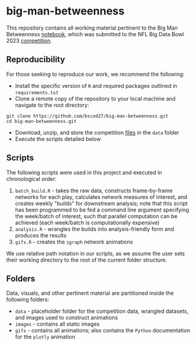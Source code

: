 # big-man-betweenness
This repository contains all working material pertinent to the Big Man Betweenness [notebook](https://www.kaggle.com/code/brunoscodari/big-man-betweenness-bmb), which was submitted to the NFL Big Data Bowl 2023 [competition](https://www.kaggle.com/competitions/nfl-big-data-bowl-2023). 

## Reproducibility
For those seeking to reproduce our work, we recommend the following: 
- Install the specific version of `R` and required packages outlined in `requirements.txt`
- Clone a remote copy of the repository to your local machine and navigate to the root directory:

```
git clone https://github.com/bscod27/big-man-betweenness.git
cd big-man-betweenness.git
``` 

- Download, unzip, and store the competition [files](https://www.kaggle.com/competitions/nfl-big-data-bowl-2023/data) in the `data` folder
- Execute the scripts detailed below

## Scripts
The following scripts were used in this project and executed in chronological order: 
1. `batch_build.R` - takes the raw data, constructs frame-by-frame networks for each play, calculates network measures of interest, and creates weekly "builds" for downstream analysis; note that this script has been programmed to be fed a command line argument specifying the week/batch of interest, such that parallel computation can be achieved (each week/batch is computationally expensive)
2. `analysis.R` - wrangles the builds into analysis-friendly form and produces the results
3. `gifs.R` - creates the `igraph` network animations

We use relative path notation in our scripts, as we assume the user sets their working directory to the root of the current folder structure.

## Folders
Data, visuals, and other pertinent material are partitioned inside the following folders:
- `data` - placeholder folder for the competition data, wrangled datasets, and images used to construct animations
- `images` - contains all static images 
- `gifs` - contains all animations; also contains the `Python` documentation for the `plotly` animation

